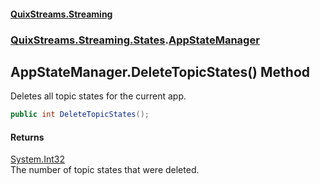 #### [QuixStreams.Streaming](index.md 'index')
### [QuixStreams.Streaming.States](QuixStreams.Streaming.States.md 'QuixStreams.Streaming.States').[AppStateManager](AppStateManager.md 'QuixStreams.Streaming.States.AppStateManager')

## AppStateManager.DeleteTopicStates() Method

Deletes all topic states for the current app.

```csharp
public int DeleteTopicStates();
```

#### Returns
[System.Int32](https://docs.microsoft.com/en-us/dotnet/api/System.Int32 'System.Int32')  
The number of topic states that were deleted.